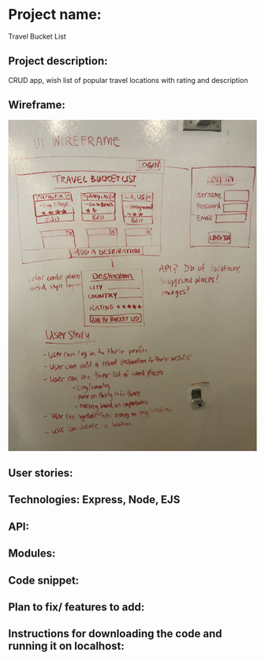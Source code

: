 # Project name: 
Travel Bucket List

## Project description: 
CRUD app, wish list of popular travel locations with rating and description

## Wireframe: 
![wireframe](TravelWireframe.JPG)

## User stories: 

## Technologies: Express, Node, EJS

## API: 

## Modules: 

## Code snippet:

## Plan to fix/ features to add:

## Instructions for downloading the code and running it on localhost:

